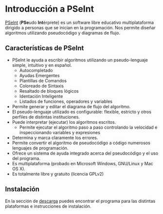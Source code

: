 # Introducción a PSeInt

[PSeInt](http://pseint.sourceforge.net/) (**PSe**udo **Int**érprete) es un software libre educativo multiplataforma dirigido a personas que se inician en la programación. Nos permite diseñar algoritmos utilizando pseudocódigo y diagramas de flujo.

## Características de PSeInt

* PSeInt le ayuda a escribir algoritmos utilizando un pseudo-lenguaje simple, intuitivo y en español.
	* Autocompletado
	* Ayudas Emergentes
	* Plantillas de Comandos
	* Coloreado de Sintaxis
	* Resaltado de bloques lógicos
	* Identación Inteligente
	* Listados de funciones, operadores y variables
* Permite generar y editar el diagrama de flujo del algoritmo.
* El pseudo-lenguaje utilizado es configurable: flexible, estricto y otros perfiles de distintas instituciones.
* Puede interpretar (ejecutar) los algoritmos escritos.
	* Permite ejecutar el algoritmo paso a paso controlando la velocidad e inspeccionando variables y expresiones
* Determina y marca claramente los errores.
* Permite convertir el algoritmo de pseudocódigo a código numerosos lenguajes de programación.
* Ofrece un sistema de ayuda integrado acerca del pseudocódigo y el uso del programa.
* Es multiplataforma (probado en Microsoft Windows, GNU/Linux y Mac OS X).
* Es totalmente libre y gratuito (licencia GPLv2)

## Instalación 

En la sección de [descarga](http://pseint.sourceforge.net/index.php?page=descargas.php) puedes encontrar el programa para las distintas plataformas e instrucciones de instalación.
